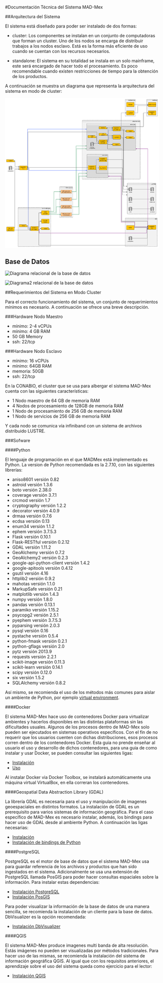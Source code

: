 #Documentación Técnica del Sistema MAD-Mex

##Arquitectura del Sistema

El sistema está diseñado para poder ser instalado de dos formas:

* cluster: Los componentes se instalan en un conjunto de computadoras que forman un cluster. Uno de los nodos se encarga de distribuir trabajos a los nodos esclavo. Está es la forma más eficiente de uso cuando se cuentan con los recursos necesarios.

* standalone: El sistema en su totalidad se instala en un solo mainframe, este será encargado de hacer todo el procesamiento. Es poco recomendable cuando existen restricciones de tiempo para la obtención de los productos.

A continuación se muestra un diagrama que representa la arquitectura del sistema en modo de cluster:


![Diagrama de componentes de MAD-Mex](../images/component_diagram.png)


## Base de Datos

![Diagrama relacional de la base de datos](/Users/rmartinez/Development/madmex/madmex_tutorials/images/eodata.png)

![Diagrama2 relacional de la base de datos](/Users/rmartinez/Development/madmex/madmex_tutorials/images/product.png)

##Requerimientos del Sistema en Modo Cluster

Para el correcto funcionamiento del sistema, un conjunto de requerimientos mínimos es necesario. A continuación se ofrece una breve descripción.

###Hardware Nodo Maestro
- mínimo: 2-4 vCPUs
- mínimo: 4 GB RAM
- 50 GB Memory
- ssh: 22/tcp

###Hardware Nodo Esclavo
- mínimo: 16 vCPUs
- mínimo: 64GB RAM
- memoria: 50GB
- ssh: 22/tcp

En la CONABIO, el cluster que se usa para albergar el sistema MAD-Mex cuenta con las siguientes características:



- 1 Nodo maestro de 64 GB de memoria RAM
- 4 Nodos de procesamiento de 128GB de memoria RAM
- 1 Nodo de procesamiento de 256 GB de memoria RAM
- 1 Nodo de servicios de 256 GB de memoria RAM

Y cada nodo se comunica vía infiniband con un sistema de archivos distribuido LUSTRE.

###Sofware

####Python

El lenguaje de programación en el que MADMex está implementado es Python. La version de Python recomendada es la 2.7.10, con las siguientes librerías:

- aniso8601 versión 0.82
- astroid versión 1.3.6
- boto versión 2.38.0
- coverage versión 3.7.1
- crcmod versión 1.7
- cryptography versión 1.2.2
- decorator versión 4.0.9
- drmaa versión 0.7.6
- ecdsa versión 0.13
- enum34 versión 1.1.2
- ephem versión 3.7.5.3
- Flask versión 0.10.1
- Flask-RESTful versión 0.2.12
- GDAL versión 1.11.2
- GeoAlchemy versión 0.7.2
- GeoAlchemy2 versión 0.2.3
- google-api-python-client versión 1.4.2
- google-apitools versión 0.4.12
- gsutil versión 4.16
- httplib2 versión 0.9.2
- mahotas versión 1.1.0
- MarkupSafe versión 0.21
- matplotlib versión 1.4.3
- numpy versión 1.8.0
- pandas versión 0.13.1
- paramiko versión 1.15.2
- psycopg2 versión 2.5.1
- pyephem versión 3.7.5.3
- pyparsing versión 2.0.3
- pysql versión 0.16
- pystache versión 0.5.4
- python-fmask versión 0.2.1
- python-gflags versión 2.0
- pytz versión 2013.9
- requests versión 2.2.1
- scikit-image versión 0.11.3
- scikit-learn versión 0.14.1
- scipy versión 0.12.0
- six versión 1.5.2
- SQLAlchemy versión 0.8.2

Así mismo, se recomienda el uso de los métodos más comunes para aislar un ambiente de Python, por ejemplo [virtual environment](https://virtualenv.pypa.io/en/latest/installation.html).

####Docker

El sistema MAD-Mex hace uso de contenedores Docker para virtualizar ambientes y hacerlos disponibles en las distintas plataformas sin las dificultades usuales. Algunos de los procesos dentro de MAD-Mex solo pueden ser ejecutados en sistemas operativos específicos. Con el fin de no requerir que los usuarios cuenten con dichas distribuciones, esos procesos corren dentro de los contenedores Docker. Esta guia no prende enseñar al usuario el uso y desarrollo de dichos contenedores, para una guia de como instalar y usar Docker, se pueden consultar las siguientes ligas:

- [Instalación](https://docs.docker.com/engine/installation/)
- [Uso](https://docs.docker.com/mac/)

Al instalar Docker via Docker Toolbox, se instalará automáticamente una máquina virtual VirtualBox, en ella correran los contenedores.

####Geospatial Data Abstraction Library (GDAL)

La librería GDAL es necesaria para el uso y manipulación de imagenes geoespaciales en distintos formatos. La instalación de GDAL es un prerequisito para varios sistemas de información geográfica. Para el caso específico de MAD-Mex es necesario instalar, además, los bindings para hacer uso de GDAL desde al ambiente Python. A continuación las ligas necesarias:

- [Instalación](https://trac.osgeo.org/gdal/wiki/DownloadingGdalBinaries)
- [Instalación de bindings de Python](https://pypi.python.org/pypi/GDAL/)

####PostgreSQL

PostgreSQL es el motor de base de datos que el sistema MAD-Mex usa para guardar referencia de los archivos y productos que han sido ingestados en el sistema. Adicionalmente se usa una extensión de PostgreSQL llamada PosGIS para poder hacer consultas espaciales sobre la información. Para instalar estas dependencias:

- [Instalación PostgreSQL](http://www.postgresql.org/download/)
- [Instalación PosGIS](http://postgis.net/install/)

Para poder visualizar la información de la base de datos de una manera sencilla, se recomienda la instalación de un cliente para la base de datos. DbVisualizer es la opción recomendada:

- [Instalación DbVisualizer](https://www.dbvis.com/download/)

####QGIS

El sistema MAD-Mex produce imagenes multi banda de alta resolución. Estás imágenes no pueden ser visualizadas por métodos tradicionales. Para hacer uso de las mismas, se recomienda la instalación del sistema de información geográfica QGIS. Al igual que con los requisitos anteriores, el aprendizaje sobre el uso del sistema queda como ejercicio para el lector:

- [Instalación QGIS](http://www.qgis.org/en/site/forusers/download.html)








